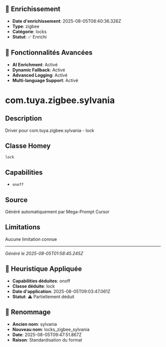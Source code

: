 
## 🔧 Enrichissement
- **Date d'enrichissement**: 2025-08-05T08:40:36.326Z
- **Type**: zigbee
- **Catégorie**: locks
- **Statut**: ✅ Enrichi

## 🚀 Fonctionnalités Avancées
- **AI Enrichment**: Activé
- **Dynamic Fallback**: Activé
- **Advanced Logging**: Activé
- **Multi-language Support**: Activé

# com.tuya.zigbee.sylvania

## Description
Driver pour com.tuya.zigbee.sylvania - lock

## Classe Homey
`lock`

## Capabilities
- `onoff`

## Source
Généré automatiquement par Mega-Prompt Cursor

## Limitations
Aucune limitation connue

---
*Généré le 2025-08-05T01:58:45.245Z*

## 🧠 Heuristique Appliquée
- **Capabilities déduites**: onoff
- **Classe déduite**: lock
- **Date d'application**: 2025-08-05T09:03:47.061Z
- **Statut**: ⚠️ Partiellement déduit

## 🔄 Renommage
- **Ancien nom**: sylvania
- **Nouveau nom**: locks_zigbee_sylvania
- **Date**: 2025-08-05T09:47:51.867Z
- **Raison**: Standardisation du format
